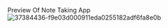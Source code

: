 Preview Of Note Taking App
![37384436-f9e03d000911eda0255182adf6fa8e0b](https://user-images.githubusercontent.com/88980866/220954445-36d7ddf3-d29f-4820-8ed4-e5ccec2ca7f4.png)
